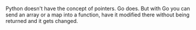 Python doesn't have the concept of pointers. Go does. But with Go you
can send an array or a map into a function, have it modified there
without being returned and it gets changed.
